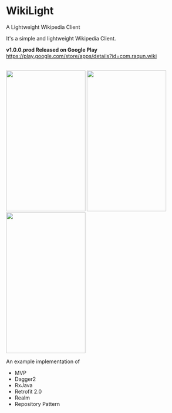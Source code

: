 # WikiLight
A Lightweight Wikipedia Client

It's a simple and lightweight Wikipedia Client.

<b>v1.0.0.prod Released on Google Play</b><br>
https://play.google.com/store/apps/details?id=com.raqun.wiki<br><br>

<img src="https://lh3.googleusercontent.com/wRxNw3rOAJ4dc5XrqxNaxJ_h85IHzv-zccFar4YzgNQ_4opE5oYunfmqYmUnHNbpeMg=h900-rw"
height="384" width="216"> <img src="https://lh3.googleusercontent.com/2YxamOihKPs4EnM4SBE-V_ayFC13JRikxpW0re_ObXjiqZ5duVExvsKzqsVcRj5L_6bu=h900-rw"
height="384" width="216"> <img src="https://lh3.googleusercontent.com/1bt5jKN8ss_qf34Ak10LrlL_6cdcwFKwXkggUUDDlzqHJsRhQ1uts2QDqpou7xe1AzM=h900-rw"
height="384" width="216">

An example implementation of

- MVP
- Dagger2
- RxJava
- Retrofit 2.0
- Realm
- Repository Pattern

